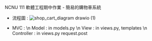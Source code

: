 NCNU 111 軟體工程期中作業 - 簡易的購物車系統

- 流程圖 :
![shop_cart_diagram drawio (1)](https://user-images.githubusercontent.com/96759292/198495463-92ec131b-f449-4113-b6f8-eff118206aba.png)

- MVC : \n
Model : in models.py \n
View : in views.py, templates \n
Controller : in views.py request.post 
